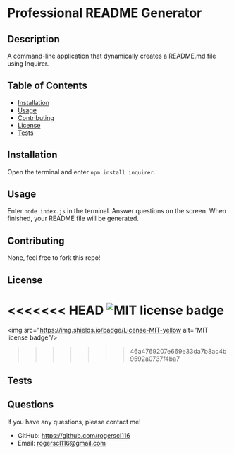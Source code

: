 # Professional README Generator

  ## Description
  A command-line application that dynamically creates a README.md file using Inquirer.

  ## Table of Contents
  * [Installation](#installation)
  * [Usage](#usage)
  * [Contributing](#credits)
  * [License](#license)
  * [Tests](#tests)
        
  ## Installation
  Open the terminal and enter `npm install inquirer`.

  ## Usage
  Enter `node index.js` in the terminal. Answer questions on the screen. When finished, your README file will be generated.

  ## Contributing
  None, feel free to fork this repo!

  ## License
<<<<<<< HEAD
  <img src="https://img.shields.io/badge/License-MIT-yellow" alt="MIT license badge"/>
  <a href="https://opensource.org/licenses/MIT"></a>
=======
  <a href="https://opensource.org/licenses/MIT"></a><img src="https://img.shields.io/badge/License-MIT-yellow alt="MIT license badge"/>
>>>>>>> 46a4769207e669e33da7b8ac4b9592a0737f4ba7

  ## Tests
  

  ## Questions
  If you have any questions, please contact me!

  - GitHub: https://github.com/rogerscl116
  - Email: rogerscl116@gmail.com 
